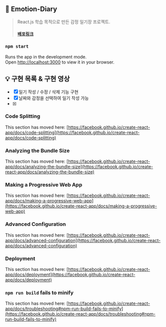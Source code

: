 ## 📒 Emotion-Diary

> React.js 학습 목적으로 만든 감정 일기장 프로젝트.
> #### [배포링크](https://wh-emotion-diary-project.web.app/)

### `npm start`

Runs the app in the development mode.\
Open [http://localhost:3000](http://localhost:3000) to view it in your browser.

## 💡 구현 목록 & 구현 영상

- [x] 일기 작성 / 수정 / 삭제 기능 구현
- [x] 날짜와 감정을 선택하여 일기 작성 가능
- [x] 


### Code Splitting

This section has moved here: [https://facebook.github.io/create-react-app/docs/code-splitting](https://facebook.github.io/create-react-app/docs/code-splitting)

### Analyzing the Bundle Size

This section has moved here: [https://facebook.github.io/create-react-app/docs/analyzing-the-bundle-size](https://facebook.github.io/create-react-app/docs/analyzing-the-bundle-size)

### Making a Progressive Web App

This section has moved here: [https://facebook.github.io/create-react-app/docs/making-a-progressive-web-app](https://facebook.github.io/create-react-app/docs/making-a-progressive-web-app)

### Advanced Configuration

This section has moved here: [https://facebook.github.io/create-react-app/docs/advanced-configuration](https://facebook.github.io/create-react-app/docs/advanced-configuration)

### Deployment

This section has moved here: [https://facebook.github.io/create-react-app/docs/deployment](https://facebook.github.io/create-react-app/docs/deployment)

### `npm run build` fails to minify

This section has moved here: [https://facebook.github.io/create-react-app/docs/troubleshooting#npm-run-build-fails-to-minify](https://facebook.github.io/create-react-app/docs/troubleshooting#npm-run-build-fails-to-minify)
